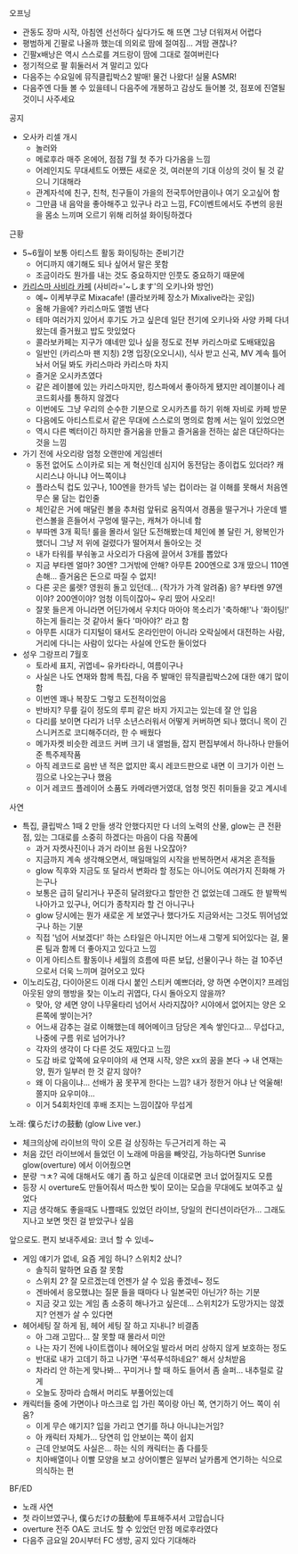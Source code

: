 오프닝
- 관동도 장마 시작, 아침엔 선선하다 싶다가도 해 뜨면 그냥 더워져서 어렵다
- 평범하게 긴팔로 나올까 했는데 의외로 땀에 절여짐... 겨땀 괜찮나?
- 긴팔x배낭은 역시 스스로를 겨드랑이 땀에 그대로 절여버린다
- 정기적으로 팔 휘둘러서 겨 말리고 있다
- 다음주는 수요일에 뮤직클립박스2 발매! 물건 나왔다! 실물 ASMR!
- 다음주엔 다들 볼 수 있을테니 다음주에 개봉하고 감상도 들어볼 것, 점포에 진열될 것이니 사주세요

공지
- 오사카 리셀 개시
  - 놀러와
  - 메로후라 매주 온에어, 점점 7월 첫 주가 다가옴을 느낌
  - 어레인지도 무대세트도 어쨌든 새로운 것, 여러분의 기대 이상의 것이 될 것 같으니 기대해라
  - 관계자석에 친구, 친척, 친구들이 가을의 전국투어만큼이나 여기 오고싶어 함
  - 그만큼 내 음악을 좋아해주고 있구나 라고 느낌, FC이벤트에서도 주변의 응원을 몸소 느끼며 오르기 위해 리허설 화이팅하겠다

근황
- 5~6월이 보통 아티스트 활동 화이팅하는 준비기간
  - 어디까지 얘기해도 되나 싶어서 말은 못함
  - 조금이라도 뭔가를 내는 것도 중요하지만 인풋도 중요하기 때문에
- [카리스마 사비라 카페](https://crsmcafe-sabira.charisma-house.com/) (사비라='~します'의 오키나와 방언)
  - 예~ 이케부쿠로 Mixacafe! (콜라보카페 장소가 Mixalive라는 곳임)
  - 올해 가을에? 카리스마도 앨범 낸다
  - 테마 여러가지 있어서 후기도 가고 싶은데 일단 전기에 오키나와 사양 카페 다녀왔는데 즐거웠고 밥도 맛있었다
  - 콜라보카페는 지구가 얘네만 있나 싶을 정도로 전부 카리스마로 도배돼있음 
  - 일반인 (카리스마 팬 지칭) 2명 입장(오오니시), 식사 받고 신곡, MV 계속 틀어놔서 어딜 봐도 카리스마라 카리스마 차지
  - 즐거운 오시카츠였다
  - 같은 레이블에 있는 카리스마지만, 킹스파에서 좋아하게 됐지만 레이블이나 레코드회사를 통하지 않겠다
  - 이번에도 그냥 우리의 순수한 기분으로 오시카츠를 하기 위해 자비로 카페 방문
  - 다음에도 아티스트로서 같은 무대에 스스로의 명의로 함께 서는 일이 있었으면
  - 역시 다른 벡터이긴 하지만 즐거움을 만들고 즐거움을 전하는 삶은 대단하다는 것을 느낌
- 가기 전에 사오리랑 엄청 오랜만에 게임센터
  - 동전 없어도 스이카로 되는 게 혁신인데 심지어 동전담는 종이컵도 있더라? 캐시리스냐 아니냐 어느쪽이냐
  - 플라스틱 컵도 있구나, 100엔을 한가득 넣는 컵이라는 걸 이해를 못해서 처음엔 무슨 물 담는 컵인줄
  - 체인같은 거에 매달린 볼을 추처럼 앞뒤로 움직여서 경품을 떨구거나 가운데 밸런스볼을 흔들어서 구멍에 떨구는, 캐쳐가 아니네 함
  - 부따멘 3개 획득! 룰을 몰라서 일단 도전해봤는데 체인에 볼 달린 거, 왕복인가 했더니 그냥 저 위에 걸렸다가 떨어져서 돌아오는 것
  - 내가 타워를 부숴놓고 사오리가 다음에 끌어서 3개를 뽑았다
  - 지금 부타멘 얼마? 30엔? 그거밖에 안해? 아무튼 200엔으로 3개 땄으니 110엔 손해... 즐거움은 돈으로 따질 수 없지!
  - 다른 곳은 룰렛? 영원히 돌고 있던데... (작가가 가격 알려줌) 응? 부타멘 97엔이야? 200엔이야? 엄청 이득이잖아~ 우리 땄어 사오리!
  - 잘못 들은게 아니라면 어딘가에서 우치다 마아야 목소리가 '축하해!'나 '화이팅!' 하는게 들리는 것 같아서 둘다 '마아야?' 라고 함
  - 아무튼 시대가 디지털이 돼서도 온라인만이 아니라 오락실에서 대전하는 사람, 거리에 다니는 사람이 있다는 사실에 안도한 둘이었다
- 성우 그랑프리 7월호
  - 토라세 표지, 귀엽네~ 유카타라니, 여름이구나
  - 사실은 나도 연재와 함께 특집, 다음 주 발매인 뮤직클립박스2에 대한 얘기 많이 함
  - 이번엔 꽤나 복장도 그렇고 도전적이었음
  - 반바지? 무릎 길이 정도의 루피 같은 바지 가지고는 있는데 잘 안 입음
  - 다리를 보이면 다리가 너무 소년스러워서 어떻게 커버하면 되나 했더니 목이 긴 스니커즈로 코디해주더라, 한 수 배웠다
  - 메가자켓 비슷한 레코드 커버 크기 내 앨범들, 잡지 편집부에서 하나하나 만들어준 특주제작품
  - 아직 레코드로 음반 낸 적은 없지만 혹시 레코드판으로 내면 이 크기가 이런 느낌으로 나오는구나 했음
  - 이거 레코드 플레이어 소품도 카메라맨거였대, 엄청 멋진 취미들을 갖고 계시네

사연
- 특집, 클립박스 1때 2 만들 생각 안했다지만 다 너의 노력의 산물, glow는 큰 전환점, 있는 그대로를 소중히 하겠다는 마음이 다음 작품에
  - 과거 자켓사진이나 과거 라이브 음원 나오잖아?
  - 지금까지 계속 생각해오면서, 매일매일의 시작을 반복하면서 새겨온 흔적들
  - glow 직후와 지금도 또 달라서 변화라 할 정도는 아니어도 여러가지 진화해 가는구나
  - 보통은 급히 달리거나 꾸준히 달려왔다고 할만한 건 없었는데 그래도 한 발짝씩 나아가고 있구나, 어디가 종착지라 할 건 아니구나
  - glow 당시에는 뭔가 새로운 게 보였구나 했다가도 지금와서는 그것도 뛰어넘었구나 하는 기분
  - 직접 '넘어 서보겠다!' 하는 스타일은 아니지만 어느새 그렇게 되어있다는 걸, 물론 팀과 함께 더 좋아지고 있다고 느낌
  - 이게 아티스트 활동이나 세월의 흐름에 따른 보답, 선물이구나 하는 걸 10주년으로서 더욱 느끼며 걸어오고 있다
- 이노리도감, 다이아몬드 이래 다시 붙인 스티커 예쁘더라, 양 하면 수면이지? 프레임아웃된 양의 행방을 찾는 이노리 귀엽다, 다시 돌아오지 않을까?
  - 맞아, 양 세면 양이 나무울타리 넘어서 사라지잖아? 시야에서 없어지는 양은 오른쪽에 쌓이는거?
  - 어느새 감추는 걸로 이해했는데 헤어메이크 담당은 계속 쌓인다고... 무섭다고, 나중에 구름 위로 넘어가나?
  - 각자의 생각이 다 다른 것도 재밌다고 느낌
  - 도감 바로 앞쪽에 요우미야의 새 연재 시작, 양은 xx의 꿈을 본다 → 내 연재는 양, 뭔가 일부러 한 것 같지 않아?
  - 왜 이 다음이냐... 선배가 꿈 못꾸게 한다는 느낌? 내가 정한거 아냐 난 억울해! 쫄지마 요우미야...
  - 이거 54회차인데 후배 조지는 느낌이잖아 무섭게

노래: 僕らだけの鼓動 (glow Live ver.)
- 체크의상에 라이브의 막이 오른 걸 상징하는 두근거리게 하는 곡
- 처음 갔던 라이브에서 들었던 이 노래에 마음을 빼앗김, 가능하다면 Sunrise glow(overture) 에서 이어줬으면
- 분량 ㄱㅊ? 곡에 대해서도 얘기 좀 하고 싶은데 이대로면 코너 없어질지도 모름
- 등장 시 overture도 만들어줘서 따스한 빛이 모이는 모습을 무대에도 보여주고 싶었다
- 지금 생각해도 좋을때도 나쁠때도 있었던 라이브, 당일의 컨디션이라던가... 그래도 지나고 보면 멋진 걸 받았구나 싶음

앞으로도. 편지 보내주세요: 코너 할 수 있네~
- 게임 얘기가 없네, 요즘 게임 하니? 스위치2 샀니?
  - 솔직히 말하면 요즘 잘 못함
  - 스위치 2? 잘 모르겠는데 언젠가 살 수 있음 좋겠네~ 정도
  - 겐바에서 응모했냐는 질문 들을 때마다 나 일본국민 아닌가? 하는 기분
  - 지금 갖고 있는 게임 좀 소중히 해나가고 싶은데... 스위치2가 도망가지는 않겠지? 언젠가 살 수 있다면 
- 헤어세팅 잘 하게 됨, 헤어 세팅 잘 하고 지내니? 비결좀
  - 아 그래 고맙다... 잘 못할 때 몰라서 미안
  - 나는 자기 전에 나이트캡이나 헤어오일 발라서 머리 상하지 않게 보호하는 정도
  - 반대로 내가 고데기 하고 나가면 '푸석푸석하네요?' 해서 상처받음
  - 차라리 안 하는게 맞나봐... 꾸미거나 할 때 하도 들어서 좀 슬퍼... 내추럴로 갈게
  - 오늘도 장마라 습해서 머리도 부풀어있는데
- 캐릭터들 중에 가면이나 마스크로 입 가린 쪽이랑 아닌 쪽, 연기하기 어느 쪽이 쉬움?
  - 이게 무슨 얘기지? 입을 가리고 연기를 하냐 아니냐는거임?
  - 아 캐릭터 자체가... 당연히 입 안보이는 쪽이 쉽지
  - 근데 안보여도 사실은... 하는 식의 캐릭터는 좀 다를듯
  - 치아배열이나 이빨 모양을 보고 상어이빨은 일부러 날카롭게 연기하는 식으로 의식하는 편

BF/ED
- 노래 사연
- 첫 라이브였구나, 僕らだけの鼓動에 투표해주셔서 고맙습니다
- overture 전주 OA도 코너도 할 수 있었던 만점 메로후라였다
- 다음주 금요일 20시부터 FC 생방, 공지 있다 기대해라
